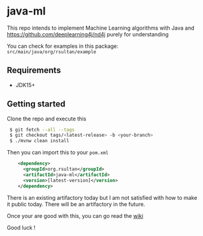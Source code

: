 # java-ml
This repo intends to implement Machine Learning algorithms with Java and https://github.com/deeplearning4j/nd4j purely for understanding

You can check for examples in this package: ``src/main/java/org/rsultan/example``

## Requirements

- JDK15+

## Getting started

Clone the repo and execute this

```bash
 $ git fetch --all --tags
 $ git checkout tags/<latest-release> -b <your-branch>  
 $ ./mvnw clean install
```

Then you can import this to your `pom.xml`

```xml
    <dependency>
      <groupId>org.rsultan</groupId>
      <artifactId>java-ml</artifactId>
      <version>[latest-version]</version>
    </dependency>
```

There is an existing artifactory today but I am not satisfied with how to make it public today.
There will be an artifactory in the future.

Once your are good with this, you can go read the [wiki](https://github.com/remisultan/java-ml/wiki)

Good luck !